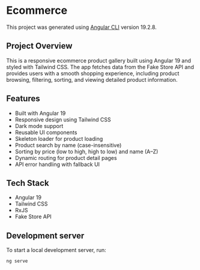 # Ecommerce

This project was generated using [Angular CLI](https://github.com/angular/angular-cli) version 19.2.8.

## Project Overview

This is a responsive ecommerce product gallery built using Angular 19 and styled with Tailwind CSS. The app fetches data from the Fake Store API and provides users with a smooth shopping experience, including product browsing, filtering, sorting, and viewing detailed product information.

## Features

- Built with Angular 19
- Responsive design using Tailwind CSS
- Dark mode support
- Reusable UI components
- Skeleton loader for product loading
- Product search by name (case-insensitive)
- Sorting by price (low to high, high to low) and name (A–Z)
- Dynamic routing for product detail pages
- API error handling with fallback UI

## Tech Stack

- Angular 19  
- Tailwind CSS  
- RxJS  
- Fake Store API

## Development server

To start a local development server, run:

```bash
ng serve
